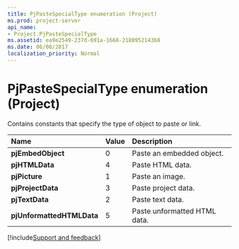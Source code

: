 ```yaml
---
title: PjPasteSpecialType enumeration (Project)
ms.prod: project-server
api_name:
- Project.PjPasteSpecialType
ms.assetid: ea9e2549-237d-691a-1668-218895214368
ms.date: 06/08/2017
localization_priority: Normal
---
```



# PjPasteSpecialType enumeration (Project)

Contains constants that specify the type of object to paste or link.



|Name|Value|Description|
|:-----|:-----|:-----|
|**pjEmbedObject**|0|Paste an embedded object.|
|**pjHTMLData**|4|Paste HTML data.|
|**pjPicture**|1|Paste an image.|
|**pjProjectData**|3|Paste project data.|
|**pjTextData**|2|Paste text data.|
|**pjUnformattedHTMLData**|5|Paste unformatted HTML data.|

[!include[Support and feedback](~/includes/feedback-boilerplate.md)]